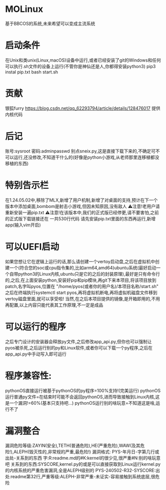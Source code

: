 # MOLinux
基于BBCOS的系统,未来希望可以变成主流系统

# 启动条件
在Unix和类unix(Linux,macOS)设备中运行,或者已经安装了git的Windows和任何可以执行.sh文件的设备上运行(不管你是神仙还是人,你都得安装python3)
                                    pip3 instal pip.txt
                                     bash start.sh

# 贡献
银狐furry
https://blog.csdn.net/qq_62293794/article/details/128476017
提供内核代码
# 后记
账号:sysroot
密码:adminpasswd
别点sneix.py,这是直接下载下来的,不确定可不可以运行,还没修改,不知道干什么的(好像是python小游戏,从老师那里连移植都没移植的东西)
# 特别告示栏
在1.24.05.02中,移除了MLX,新增了用户机制,新增了对桌面的支持,预计在下一个版本中添加桌面,bombom是射击小游戏,但因未知原因,没有敌人
⚠️注意!老用户请重新安装一遍pip.txt
⚠️注意!在该版本中,我们的正式版已经停更,请不要害怕,之前的正式版下载链接还在
一共530行代码
请先安装pip.txt里面的东西再运行,新增app(输入vim开启)
# 可以UEFI启动
如果您想让它在逻辑上运行的话,那么请创建一个vertoy启动盘,之后在虚拟机中创建一个(符合您的soc或cpu指令集的,比如arm64,amd64)ubuntu系统(最好启动一个自带python3的Linux内核,ubuntu只是它的之后的封装原理),最好是只有命令行的,之后,在上面安装python,安装好pip和pip模块,再git下来本项目,将该项目放到patch,名字叫pyos,位置在
"/home/pyos(或者你的用户名)/本项目名称/start.sh"
之后在终端执行systemctl start pyos,再将虚拟机断电,再将虚拟机磁盘文件移到vertoy磁盘里面,就可以享受啦!
当然,在之后本项目提供的镜像,是开箱即用的,不用再配置,以上内容只能代表其工作原理,不一定是成品
# 可以运行的程序
之后专门设计的安装器会释放py文件,之后修改app_api.py,但你也可以强制让pyos被杀死,之后运行别的py和Linux软件,或者你可以下载一个py程序,之后在app_api.py中手动写入即可运行
# 程序兼容性:
 pythonOS直接运行被基于pythonOS的py程序=100%支持!(完美运行)
 pythonOS运行普通py文件=在结束时可能不会返回pythonOS,进而导致接触到Linux内核,这是一个漏洞!=60%(基本只支持吧...)
 pythonOS运行别的啥玩意=不知道这是啥,运行不了

 # 漏洞整合
 漏洞危险等级:ZAYIN(安全),TETH(普通危险),HE(严重危险),WAW(及其危险!),ALEPH(毁灭性的,非常规的严重,最危险!)
 漏洞格式: PYS-年月日-字第几行或出处-关系到的东西
 字:R:readme.md的#K:kernel的很少见,很严重#N:别的啥玩意吧  关系到的东西:SYSCORE,kernel.py的或是可以直接获取到Linux运行kernel.py的内核系统的严重危害漏洞,全是ALEPH级别的
 PYS-240502-R32-SYSCORE:出处:readme第32行,严重等级:ALEPH-非常严重-未证实-容易接触到系统底层,很危险


